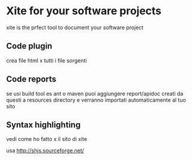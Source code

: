 
Xite for your software projects
===============================

xite is the prfect tool to document your software project


Code plugin
-----------

crea file html x tutti i file sorgenti

Code reports
------------

se usi build tool es ant o maven puoi aggiungere report/apidoc creati da questi a resources directory
e verranno importati automaticamente al tuo sito

Syntax highlighting
-------------------

vedi come ho fatto x il sito di xite

usa http://shjs.sourceforge.net/

